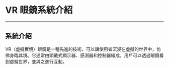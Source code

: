 # VR 眼鏡系統介紹

---

## 系統介紹

VR（虛擬實境）眼鏡是一種先進的技術，可以讓使用者沉浸在虛擬的世界中，仿佛身臨其境。它通常由頭戴式顯示器、感測器和控制器組成，用戶可以透過眼鏡看到虛擬世界，並與之進行互動。
